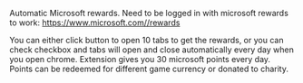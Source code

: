 Automatic Microsoft rewards. Need to be logged in with microsoft rewards to work: https://www.microsoft.com//rewards 

You can either click button to open 10 tabs to get the rewards, or you can check checkbox and tabs will open and close automatically every day when you open chrome. Extension gives you 30 microsoft points every day. Points can be redeemed for different game currency or donated to charity.